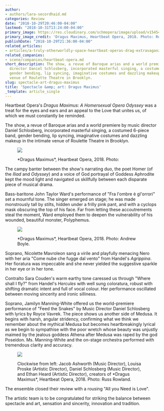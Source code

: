 ```yaml
---
author:
- authors/lara-secordhaid.md
categories: Review
date: "2018-10-29T20:46:00-04:00"
lastmod: "2018-10-31T13:24:00-04:00"
primary_image: https://res.cloudinary.com/schmopera/image/upload/v1545409169/media/webhook-uploads/1540860117841/sqBoyleDSC_1104.jpg.jpg
primary_image_credit: 'Dragus Maximus, Heartbeat Opera, 2018. Photo: Russ Rowland.'
publishDate: "2018-10-29T21:36:00-04:00"
related_articles:
- articles/a-truly-otherworldly-space-heartbeat-operas-drag-extravaganza.md
related_companies:
- scene/companies/heartbeat-opera.md
short_description: The show, a revue of Baroque arias and a world premiere by music
  director Daniel Schlosberg, incorporated masterful singing, a costumed 6-piece band,
  gender bending, lip syncing, imaginative costumes and dazzling makeup in the intimate
  venue of Roulette Theatre in Brooklyn.
slug: spectacle-art-dragus-maximus
title: 'Spectacle &amp; art: Dragus Maximus'
_template: article_single
---
```


Heartbeat Opera's *Dragus Maximus: A Homersexual Opera Odyssey* was a treat for the eyes and ears and an appeal to the Love that unites us, of which we must constantly be reminded.

The show, a revue of Baroque arias and a world premiere by music director Daniel Schlosberg, incorporated masterful singing, a costumed 6-piece band, gender bending, lip syncing, imaginative costumes and dazzling makeup in the intimate venue of Roulette Theatre in Brooklyn.

<figure data-type="image">

![](https://res.cloudinary.com/schmopera/image/upload/v1545409169/media/webhook-uploads/1540860173367/BoyleDSC_0768.jpg.jpg)

<figcaption>*Dragus Maximus*, Heartbeat Opera, 2018. Photo: </figcaption>
</figure>

The campy banter between the show's narrating duo, the poet Homer (of the *Iliad* and *Odyssey*) and a voice of God portrayal of Goddess Aphrodite kept the mood light and navigated us skillfully between each disparate piece of musical drama.

Bass-baritone John Taylor Ward's performance of "Fra l'ombre è gl'orrori" set a mournful tone. The singer emerged on stage; he was made monstrously tall by stilts, hidden under a frilly pink pant, and with a cyclops mask obscuring the top of his face. Far from letting these accoutrements steal the moment, Ward employed them to deepen the vulnerability of his wounded, beautiful monster, Polyphemus.

<figure data-type="image">

![](https://res.cloudinary.com/schmopera/image/upload/v1545409169/media/webhook-uploads/1540860179030/RowlandIMG_7444.jpg.jpg)

<figcaption>*Dragus Maximus*, Heartbeat Opera, 2018. Photo: Andrew Boyle.</figcaption>
</figure>

Soprano, Nicolette Mavroleon sang a virile and playfully menacing Nero with her aria "Come nube che fugge dal vento" from Handel's *Agrippina*. Her fioratura was impeccable and she never yielded the suggestive sparkle in her eye or in her tone. 

Contralto Sara Couden's warm earthy tone caressed us through "Where shall I fly?" from Handel's *Hercules* with well sung coloratura, robust with shifting dramatic intent and full of vocal colour. Her performance oscillated between moving sincerity and ironic silliness.

Soprano, Jamilyn Manning-White offered us the world-premiere performance of "Feed the Snakes" by Music Director Daniel Schlosberg with lyrics by Royce Vavrek. The piece shows us another side of Medusa. It begins with harsh, angular stridency, confirming what we think we remember about the mythical Medusa but becomes heartbreakingly lyrical as we begin to sympathise with the poor wretch whose beauty was unjustly maimed by the jealous goddess Athena after Medusa was raped by the god Poseidon. Ms. Manning-White and the on-stage orchestra performed with tremendous clarity and accuracy.

<figure data-type="image">

![](https://res.cloudinary.com/schmopera/image/upload/v1545409169/media/webhook-uploads/1540860186812/RowlandIMG_7521.jpg.jpg)

<figcaption>Clockwise from left: Jacob Ashworth (Music Director), Louisa Proske (Artistic Director), Daniel Schlosberg (Music Director), and Ethan Heard (Artistic Director), creators of *Dragus Maximus*, Heartbeat Opera, 2018. Photo: Russ Rowland.</figcaption>
</figure>

The ensemble closed their review with a rousing "All you Need is Love". 

The artistic team is to be congratulated for striking the balance between spectacle and art, sensation and sincerity, innovation and tradition.
